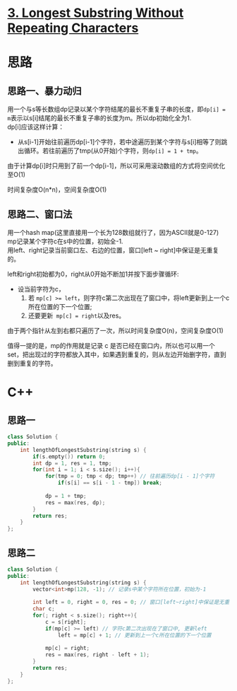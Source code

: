 # [3. Longest Substring Without Repeating Characters](https://leetcode.com/problems/longest-substring-without-repeating-characters/)
# 思路
## 思路一、暴力动归
用一个与s等长数组dp记录以某个字符结尾的最长不重复子串的长度，即`dp[i] = m`表示以s[i]结尾的最长不重复子串的长度为m。所以dp初始化全为1.    
dp[i]应该这样计算：   
* 从s[i-1]开始往前遍历dp[i-1]个字符，若中途遍历到某个字符与s[i]相等了则跳出循环。若往前遍历了tmp(从0开始)个字符，则`dp[i] = 1 + tmp`。    

由于计算dp[i]时只用到了前一个dp[i-1]，所以可采用滚动数组的方式将空间优化至O(1)

时间复杂度O(n*n)，空间复杂度O(1)

## 思路二、窗口法
用一个hash map(这里直接用一个长为128数组就行了，因为ASCII就是0-127) mp记录某个字符c在s中的位置，初始全-1.    
用left、right记录当前窗口左、右边的位置，窗口[left ~ right]中保证是无重复的。    

left和right初始都为0，right从0开始不断加1并按下面步骤循环:  
* 设当前字符为c，
    1. 若 `mp[c] >= left`，则字符c第二次出现在了窗口中，将left更新到上一个c所在位置的下一个位置; 
    2. 还要更新` mp[c] = right`以及res。

由于两个指针从左到右都只遍历了一次，所以时间复杂度O(n)，空间复杂度O(1)

值得一提的是，mp的作用就是记录 c 是否已经在窗口内，所以也可以用一个set，把出现过的字符都放入其中，如果遇到重复的，则从左边开始删字符，直到删到重复的字符。

# C++
## 思路一
``` C++
class Solution {
public:
    int lengthOfLongestSubstring(string s) {
        if(s.empty()) return 0;
        int dp = 1, res = 1, tmp;
        for(int i = 1; i < s.size(); i++){
            for(tmp = 0; tmp < dp; tmp++) // 往前遍历dp[i - 1]个字符
                if(s[i] == s[i - 1 - tmp]) break;
        
            dp = 1 + tmp;
            res = max(res, dp);
        }
        return res;
    }
};
```
## 思路二
``` C++
class Solution {
public:
    int lengthOfLongestSubstring(string s) {
        vector<int>mp(128, -1); // 记录s中某个字符所在位置，初始为-1
        
        int left = 0, right = 0, res = 0; // 窗口[left~right]中保证是无重复的
        char c;
        for(; right < s.size(); right++){
            c = s[right];
            if(mp[c] >= left) // 字符c第二次出现在了窗口中, 更新left
                left = mp[c] + 1; // 更新到上一个c所在位置的下一个位置
    
            mp[c] = right;
            res = max(res, right - left + 1);
        }
        return res;
    }
};
```
